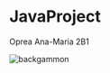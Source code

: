 # JavaProject

Oprea Ana-Maria 2B1

![backgammon](https://user-images.githubusercontent.com/58854142/119505356-88dde980-bd75-11eb-9cfb-051530cb4841.png)
